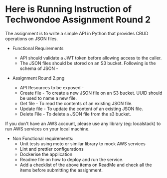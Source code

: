 # Here is Running Instruction of Techwondoe Assignment Round 2

The assignment is to write a simple  API in Python that provides CRUD operations on JSON files.

- Functional Requirements
    - API should validate a JWT token before allowing access to the caller.
    - The JSON files should be stored on an S3 bucket. Following is the schema of JSON - 

- Assignment Round 2.png
    - API Resources to be exposed -
    - Create file - To create a new JSON file on an S3  bucket. UUID should be used to name a new file.
    - Get file - To read the contents of an existing JSON file.
    - Update file - To update the content of an existing JSON file. 
    - Delete File  - To delete a JSON file from the s3 bucket.


If you don't have an AWS account, please use any library (eg: localstack) to run AWS services on your local machine. 

- Non Functional requirements:
    - Unit tests using moto or similar library to mock AWS services
    - Lint and prettier configurations
    - Dockerise the application
    - Readme file on how to deploy and run the service. 
    - Add a checklist of the above items on ReadMe and check all the items before submitting the assignment.